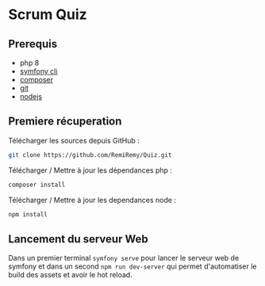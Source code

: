 # Scrum Quiz

## Prerequis
- php 8
- [symfony cli](https://symfony.com/download)
- [composer](https://getcomposer.org/download/)
- [git](https://git-scm.com/downloads)
- [nodejs](https://nodejs.org/en/download/)

## Premiere récuperation

Télécharger les sources depuis GitHub :
```bash
git clone https://github.com/RemiRemy/Quiz.git
```

Télécharger / Mettre à jour les dépendances php :
```bash
composer install
```

Télécharger / Mettre à jour les dependances node :
```bash
npm install
```

## Lancement du serveur Web

Dans un premier terminal ``symfony serve`` pour lancer le serveur web de symfony et dans un second ``npm run dev-server`` qui permet d'automatiser le build des assets et avoir le hot reload.